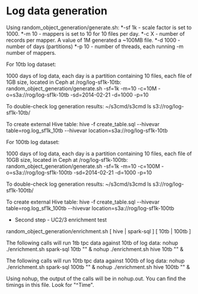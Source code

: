 # Log data generation

Using random_object_generation/generate.sh:
  *-sf 1k - scale factor is set to 1000.
  *-m 10 - mappers is set to 10 for 10 files per day.
  *-c X - number of records per mapper. A value of 1M generated a ~100MB file.
  *-d 1000 - number of days (partitions)
  *-p 10 - number of threads, each running -m number of mappers.

For 10tb log dataset:

1000 days of log data, each day is a partition containing 10 files, each file of 1GB size, located in Ceph at /rog/log-sf1k-10tb:
random_object_generation/generate.sh -sf=1k -m=10 -c=10M -o=s3a://rog/log-sf1k-10tb -sd=2014-02-21 -d=1000 -p=10

To double-check log generation results:
~/s3cmd/s3cmd ls s3://rog/log-sf1k-10tb/

To create external Hive table:
hive -f create_table.sql --hivevar table=rog.log_sf1k_10tb --hivevar location=s3a://rog/log-sf1k-10tb

For 100tb log dataset:

1000 days of log data, each day is a partition containing 10 files, each file of 10GB size, located in Ceph at /rog/log-sf1k-100tb:
random_object_generation/generate.sh -sf=1k -m=10 -c=100M -o=s3a://rog/log-sf1k-100tb -sd=2014-02-21 -d=1000 -p=10

To double-check log generation results:
~/s3cmd/s3cmd ls s3://rog/log-sf1k-100tb/

To create external Hive table:
hive -f create_table.sql --hivevar table=rog.log_sf1k_100tb --hivevar location=s3a://rog/log-sf1k-100tb

* Second step - UC2/3 enrichment test

random_object_generation/enrichment.sh [ hive | spark-sql ] [ 10tb | 100tb ] <optional suffix output directory name>

The following calls will run 1tb tpc data against 10tb of log data:
nohup ./enrichment.sh spark-sql 10tb "" &
nohup ./enrichment.sh hive 10tb "" &

The following calls will run 10tb tpc data against 100tb of log data:
nohup ./enrichment.sh spark-sql 100tb "" &
nohup ./enrichment.sh hive 100tb "" &

Using nohup, the output of the calls will be in nohup.out. You can find the timings in this file. Look for "^Time".

